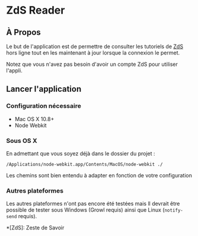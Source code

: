 # ZdS Reader

## À Propos

Le but de l'application est de permettre de consulter les tutoriels de [ZdS](http://zestedesavoir.com/) hors ligne tout en les maintenant à jour lorsque la connexion le permet.

Notez que vous n'avez pas besoin d'avoir un compte ZdS pour utiliser l'appli.

## Lancer l'application

### Configuration nécessaire

* Mac OS X 10.8+
* Node Webkit

### Sous OS X

En admettant que vous soyez déjà dans le dossier du projet :

```
/Applications/node-webkit.app/Contents/MacOS/node-webkit ./
```

Les chemins sont bien entendu à adapter en fonction de votre configuration

### Autres plateformes

Les autres plateformes n'ont pas encore été testées mais ll devrait être possible de tester sous Windows (Growl requis) ainsi que Linux (`notify-send` requis).

*[ZdS]: Zeste de Savoir
